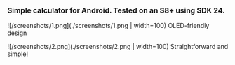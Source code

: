 ### Simple calculator for Android. Tested on an S8+ using SDK 24.

![/screenshots/1.png](./screenshots/1.png | width=100)
OLED-friendly design

![/screenshots/2.png](./screenshots/2.png | width=100)
Straightforward and simple!
